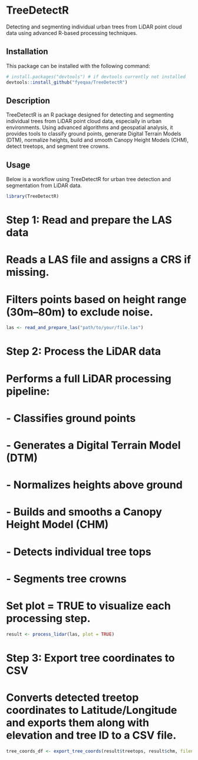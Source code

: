 
# TreeDetectR

<!-- badges: start -->
<!-- badges: end -->

Detecting and segmenting individual urban trees from LiDAR point cloud data using advanced R-based processing techniques. 

## Installation

  This package can be installed with the following command:
  
``` r
# install.packages("devtools") # if devtools currently not installed
devtools::install_github("fyeqaa/TreeDetectR")

```
## Description

TreeDetectR is an R package designed for detecting and segmenting individual trees from LiDAR point cloud data, especially in urban environments. Using advanced algorithms and geospatial analysis, it provides tools to classify ground points, generate Digital Terrain Models (DTM), normalize heights, build and smooth Canopy Height Models (CHM), detect treetops, and segment tree crowns.

## Usage
Below is a workflow using TreeDetectR for urban tree detection and segmentation from LiDAR data.

```r
library(TreeDetectR)
```

# Step 1: Read and prepare the LAS data
# Reads a LAS file and assigns a CRS if missing.
# Filters points based on height range (30m–80m) to exclude noise.

```r
las <- read_and_prepare_las("path/to/your/file.las")
```

# Step 2: Process the LiDAR data
# Performs a full LiDAR processing pipeline:
# - Classifies ground points
# - Generates a Digital Terrain Model (DTM)
# - Normalizes heights above ground
# - Builds and smooths a Canopy Height Model (CHM)
# - Detects individual tree tops
# - Segments tree crowns

# Set plot = TRUE to visualize each processing step.

```r
result <- process_lidar(las, plot = TRUE)
```

# Step 3: Export tree coordinates to CSV
# Converts detected treetop coordinates to Latitude/Longitude and exports them along with elevation and tree ID to a CSV file.

```r
tree_coords_df <- export_tree_coords(result$treetops, result$chm, filename = "tree_coordinates.csv")
```


